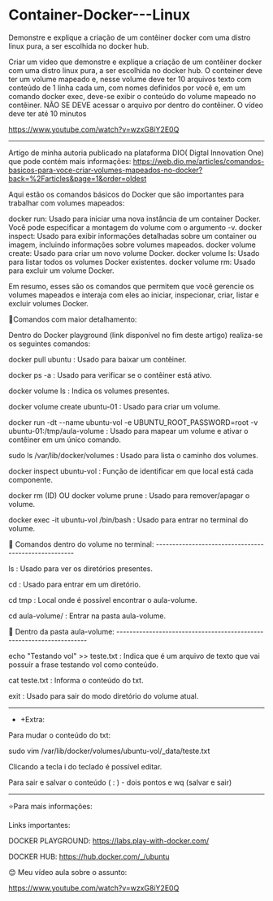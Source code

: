 # Container-Docker---Linux
Demonstre e explique a criação de um contêiner docker com uma distro linux pura, a ser escolhida no docker hub. 


Criar um video que demonstre e explique a criação de um contêiner docker com uma distro linux pura, a ser escolhida no docker hub. O conteiner deve ter um volume mapeado e, nesse volume deve ter 10 arquivos texto com conteúdo de 1 linha cada um, com nomes definidos por você e, em um comando docker exec, deve-se exibir o conteúdo do volume mapeado no contêiner. NÃO SE DEVE acessar o arquivo por dentro do contêiner. O vídeo deve ter até 10 minutos

https://www.youtube.com/watch?v=wzxG8iY2E0Q

------------------------------------------------------------------------------------------------
Artigo de minha autoria publicado na plataforma DIO( Digtal Innovation One) que pode contém mais informações:
 https://web.dio.me/articles/comandos-basicos-para-voce-criar-volumes-mapeados-no-docker?back=%2Farticles&page=1&order=oldest



Aqui estão os comandos básicos do Docker que são importantes para trabalhar com volumes mapeados:

docker run: Usado para iniciar uma nova instância de um container Docker. Você pode especificar a montagem do volume com o argumento -v.
docker inspect: Usado para exibir informações detalhadas sobre um container ou imagem, incluindo informações sobre volumes mapeados.
docker volume create: Usado para criar um novo volume Docker.
docker volume ls: Usado para listar todos os volumes Docker existentes.
docker volume rm: Usado para excluir um volume Docker.


Em resumo, esses são os comandos que permitem que você gerencie os volumes mapeados e interaja com eles ao iniciar, inspecionar, criar, listar e excluir volumes Docker.



🔸Comandos com maior detalhamento:

Dentro do Docker playground (link disponível no fim deste artigo) realiza-se os seguintes comandos:



docker pull ubuntu : Usado para baixar um contêiner.

docker ps -a  : Usado para verificar se o contêiner está ativo.

docker volume ls  : Indica os volumes presentes.

docker volume create ubuntu-01 : Usado para criar um volume.



docker run -dt --name ubuntu-vol -e UBUNTU_ROOT_PASSWORD=root -v ubuntu-01:/tmp/aula-volume  : Usado para mapear um volume e ativar o contêiner em um único comando.



sudo ls /var/lib/docker/volumes  : Usado para lista o caminho dos volumes. 

docker inspect ubuntu-vol : Função de identificar em que local está cada componente.



docker rm (ID) OU docker volume prune : Usado para remover/apagar o volume. 



docker exec -it ubuntu-vol /bin/bash : Usado para entrar no terminal do volume.



🔸 Comandos dentro do volume no terminal: -----------------------------------------------------

 ls  : Usado para ver os diretórios presentes.

cd  : Usado para entrar em um diretório.



cd tmp  : Local onde é possível encontrar o aula-volume.

cd aula-volume/ : Entrar na pasta aula-volume.



🔸 Dentro da pasta aula-volume: ---------------------------------------------------------------------

 echo "Testando vol" >> teste.txt : Indica que é um arquivo de texto que vai possuir a frase testando vol como conteúdo.



cat teste.txt : Informa o conteúdo do txt.

exit : Usado para sair do modo diretório do volume atual.

------------------------------------------------------------------------------------------------------------------

+ +Extra:

Para mudar o conteúdo do txt:

sudo vim /var/lib/docker/volumes/ubuntu-vol/_data/teste.txt



Clicando a tecla i do teclado é possível editar.

Para sair e salvar o conteúdo ( : ) - dois pontos e wq (salvar e sair) 

------

⭐Para mais informações:

Links importantes:

DOCKER PLAYGROUND: https://labs.play-with-docker.com/

DOCKER HUB: https://hub.docker.com/_/ubuntu


😊 Meu vídeo aula sobre o assunto:

https://www.youtube.com/watch?v=wzxG8iY2E0Q
